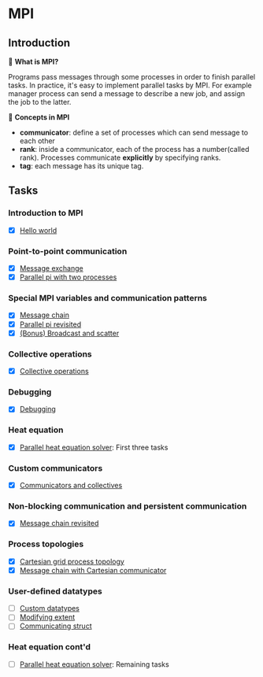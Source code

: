 # MPI

## Introduction

🔘 **What is MPI?**

Programs pass messages through some processes in order to finish parallel tasks. In practice, it's easy to implement parallel tasks by MPI. For example manager process can send a message to describe a new job, and assign the job to the latter.

🔘 **Concepts in MPI**

- **communicator**: define a set of processes which can send message to each other
- **rank**: inside a communicator, each of the process has a number(called rank). Processes communicate **explicitly** by specifying ranks.
- **tag**: each message has its unique tag.

## Tasks

### Introduction to MPI

- [x] [Hello world](./1.introduction.md#11-hello-world)

### Point-to-point communication

- [x] [Message exchange](./2.point_to_point.md#21-message-exchange)
- [x] [Parallel pi with two processes](./2.point_to_point.md#22-parallel-pi-with-two-processes-program)

### Special MPI variables and communication patterns

- [x] [Message chain](./3.special_mpi_varables.md#31-message-chain)
- [x] [Parallel pi revisited](./3.special_mpi_varables.md#32-parallel-pi-general)
- [x] [(Bonus) Broadcast and scatter](./3.special_mpi_varables.md#33-broadcast-and-scatter)

### Collective operations

- [x] [Collective operations](./4.collectives.md)

### Debugging

- [x] [Debugging](./5.debugging.md)

### Heat equation

- [x] [Parallel heat equation solver](./6.heat_equation.md): First three tasks

### Custom communicators

- [x] [Communicators and collectives](./7.communicator.md)

### Non-blocking communication and persistent communication

- [x] [Message chain revisited](./8.message_chain_non_blocking.md)

### Process topologies

- [x] [Cartesian grid process topology](./9.process_topologies.md#91-cartesian-grid)
- [x] [Message chain with Cartesian communicator](./9.process_topologies.md#92-chain-cartesian)

### User-defined datatypes

- [ ] [Custom datatypes](./10.user_defined_types.md#101-custom-datatypes)
- [ ] [Modifying extent](./10.user_defined_types.md#102-modifying-extent)
- [ ] [Communicating struct](./10.user_defined_types.md#103-communicating-struct)

### Heat equation cont'd

- [ ] [Parallel heat equation solver](./6.heat_equation.md): Remaining tasks
